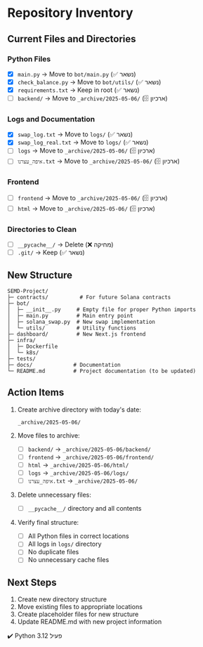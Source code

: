 # Repository Inventory

## Current Files and Directories

### Python Files
- [x] `main.py` → Move to `bot/main.py` (✅ נשאר)
- [x] `check_balance.py` → Move to `bot/utils/` (✅ נשאר)
- [x] `requirements.txt` → Keep in root (✅ נשאר)
- [ ] `backend/` → Move to `_archive/2025-05-06/` (🗄️ ארכיון)

### Logs and Documentation
- [x] `swap_log.txt` → Move to `logs/` (✅ נשאר)
- [x] `swap_log_real.txt` → Move to `logs/` (✅ נשאר)
- [ ] `logs` → Move to `_archive/2025-05-06/` (🗄️ ארכיון)
- [ ] `איפה_עצרנו.txt` → Move to `_archive/2025-05-06/` (🗄️ ארכיון)

### Frontend
- [ ] `frontend` → Move to `_archive/2025-05-06/` (🗄️ ארכיון)
- [ ] `html` → Move to `_archive/2025-05-06/` (🗄️ ארכיון)

### Directories to Clean
- [ ] `__pycache__/` → Delete (❌ מחיקה)
- [ ] `.git/` → Keep (✅ נשאר)

## New Structure
```
SEMD-Project/
├─ contracts/          # For future Solana contracts
├─ bot/
│  ├─ __init__.py     # Empty file for proper Python imports
│  ├─ main.py         # Main entry point
│  ├─ solana_swap.py  # New swap implementation
│  └─ utils/          # Utility functions
├─ dashboard/         # New Next.js frontend
├─ infra/
│  ├─ Dockerfile
│  └─ k8s/
├─ tests/
├─ docs/             # Documentation
└─ README.md         # Project documentation (to be updated)
```

## Action Items
1. Create archive directory with today's date:
   ```
   _archive/2025-05-06/
   ```

2. Move files to archive:
   - [ ] `backend/` → `_archive/2025-05-06/backend/`
   - [ ] `frontend` → `_archive/2025-05-06/frontend/`
   - [ ] `html` → `_archive/2025-05-06/html/`
   - [ ] `logs` → `_archive/2025-05-06/logs/`
   - [ ] `איפה_עצרנו.txt` → `_archive/2025-05-06/`

3. Delete unnecessary files:
   - [ ] `__pycache__/` directory and all contents

4. Verify final structure:
   - [ ] All Python files in correct locations
   - [ ] All logs in `logs/` directory
   - [ ] No duplicate files
   - [ ] No unnecessary cache files

## Next Steps
1. Create new directory structure
2. Move existing files to appropriate locations
3. Create placeholder files for new structure
4. Update README.md with new project information 

✔️ Python 3.12 פעיל 